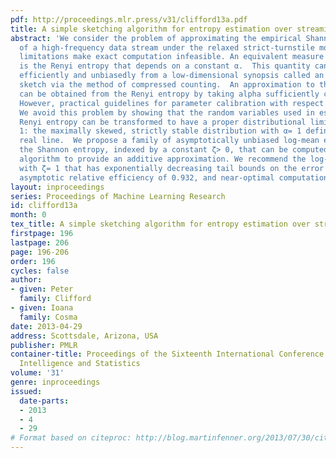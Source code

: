 ```yaml
---
pdf: http://proceedings.mlr.press/v31/clifford13a.pdf
title: A simple sketching algorithm for entropy estimation over streaming data
abstract: 'We consider the problem of approximating the empirical Shannon entropy
  of a high-frequency data stream under the relaxed strict-turnstile model, when space
  limitations make exact computation infeasible. An equivalent measure of entropy
  is the Renyi entropy that depends on a constant α.  This quantity can be estimated
  efficiently and unbiasedly from a low-dimensional synopsis called an α-stable data
  sketch via the method of compressed counting.  An approximation to the Shannon entropy
  can be obtained from the Renyi entropy by taking alpha sufficiently close to 1.
  However, practical guidelines for parameter calibration with respect to αare lacking.
  We avoid this problem by showing that the random variables used in estimating the
  Renyi entropy can be transformed to have a proper distributional limit as αapproaches
  1: the maximally skewed, strictly stable distribution with α= 1 defined on the entire
  real line.  We propose a family of asymptotically unbiased log-mean estimators of
  the Shannon entropy, indexed by a constant ζ> 0, that can be computed in a single-pass
  algorithm to provide an additive approximation. We recommend the log-mean estimator
  with ζ= 1 that has exponentially decreasing tail bounds on the error probability,
  asymptotic relative efficiency of 0.932, and near-optimal computational complexity.  '
layout: inproceedings
series: Proceedings of Machine Learning Research
id: clifford13a
month: 0
tex_title: A simple sketching algorithm for entropy estimation over streaming data
firstpage: 196
lastpage: 206
page: 196-206
order: 196
cycles: false
author:
- given: Peter
  family: Clifford
- given: Ioana
  family: Cosma
date: 2013-04-29
address: Scottsdale, Arizona, USA
publisher: PMLR
container-title: Proceedings of the Sixteenth International Conference on Artificial
  Intelligence and Statistics
volume: '31'
genre: inproceedings
issued:
  date-parts:
  - 2013
  - 4
  - 29
# Format based on citeproc: http://blog.martinfenner.org/2013/07/30/citeproc-yaml-for-bibliographies/
---
```

